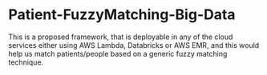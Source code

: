 # Patient-FuzzyMatching-Big-Data
This is a proposed framework, that is deployable in any of the cloud services either using AWS Lambda, Databricks or AWS EMR, and this would help us match patients/people based on a generic fuzzy matching technique. 
